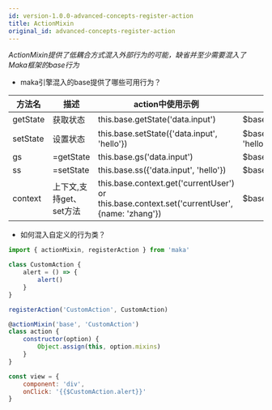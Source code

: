 ```yaml
---
id: version-1.0.0-advanced-concepts-register-action
title: ActionMixin
original_id: advanced-concepts-register-action
---
```


*ActionMixin提供了低耦合方式混入外部行为的可能，缺省并至少需要混入了Maka框架的base行为*


- maka引擎混入的base提供了哪些可用行为？

方法名 | 描述 | action中使用示例 | view中使用示例
--- | -- | --- | ---
getState  | 获取状态 | this.base.getState('data.input') | $base.getState('data.input')
setState  | 设置状态 | this.base.setState({'data.input', 'hello'}) | $base.setState({'data.input', 'hello'})
gs | =getState |  this.base.gs('data.input') | $base.gs('data.input')
ss | =setState | this.base.ss({'data.input', 'hello'}) |$base.ss({'data.input', 'hello'})
context | 上下文,支持get、set方法 | this.base.context.get('currentUser') or this.base.context.set('currentUser', {name: 'zhang'}) | $base.context.get('currentUser')

- 如何混入自定义的行为类？

```javascript
import { actionMixin, registerAction } from 'maka'

class CustomAction {
    alert = () => {
        alert()
    }
}

registerAction('CustomAction', CustomAction)

@actionMixin('base', 'CustomAction')
class action {
    constructor(option) {
        Object.assign(this, option.mixins)
    }
}

const view = {
    component: 'div',
    onClick: '{{$CustomAction.alert}}'
}
```